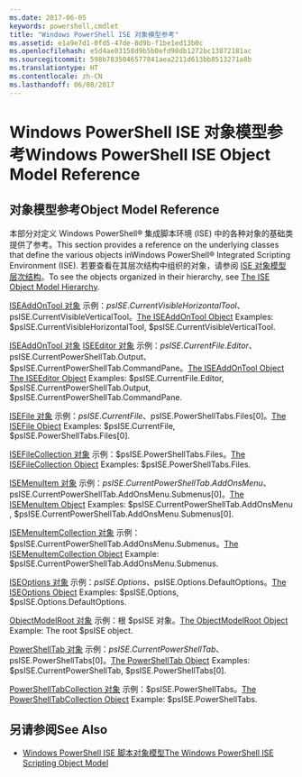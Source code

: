 ```yaml
---
ms.date: 2017-06-05
keywords: powershell,cmdlet
title: "Windows PowerShell ISE 对象模型参考"
ms.assetid: e1a9e7d1-0fd5-47de-8d9b-f1be1ed13b0c
ms.openlocfilehash: e5d4ae03158d9b5b0efd98db1272bc13872181ac
ms.sourcegitcommit: 598b7835046577841aea2211d613bb8513271a8b
ms.translationtype: HT
ms.contentlocale: zh-CN
ms.lasthandoff: 06/08/2017
---
```

# <a name="windows-powershell-ise-object-model-reference"></a><span data-ttu-id="15776-103">Windows PowerShell ISE 对象模型参考</span><span class="sxs-lookup"><span data-stu-id="15776-103">Windows PowerShell ISE Object Model Reference</span></span>
  
## <a name="object-model-reference"></a><span data-ttu-id="15776-104">对象模型参考</span><span class="sxs-lookup"><span data-stu-id="15776-104">Object Model Reference</span></span>
 <span data-ttu-id="15776-105">本部分对定义 Windows PowerShell® 集成脚本环境 (ISE) 中的各种对象的基础类提供了参考。</span><span class="sxs-lookup"><span data-stu-id="15776-105">This section provides a reference on the underlying classes that define the various objects inWindows PowerShell® Integrated Scripting Environment (ISE).</span></span> <span data-ttu-id="15776-106">若要查看在其层次结构中组织的对象，请参阅 [ISE 对象模型层次结构](The-ISE-Object-Model-Hierarchy.md)。</span><span class="sxs-lookup"><span data-stu-id="15776-106">To see the objects organized in their hierarchy, see [The ISE Object Model Hierarchy](The-ISE-Object-Model-Hierarchy.md).</span></span>

 <span data-ttu-id="15776-107">[ISEAddOnTool 对象](The-ISEAddOnTool-Object.md)
 示例：$psISE.CurrentVisibleHorizontalTool、$psISE.CurrentVisibleVerticalTool。</span><span class="sxs-lookup"><span data-stu-id="15776-107">[The ISEAddOnTool Object](The-ISEAddOnTool-Object.md)
 Examples: $psISE.CurrentVisibleHorizontalTool, $psISE.CurrentVisibleVerticalTool.</span></span>

 <span data-ttu-id="15776-108">[ISEAddOnTool 对象](The-ISEAddOnTool-Object.md)
  [ISEEditor 对象](The-ISEEditor-Object.md)
 示例：$psISE.CurrentFile.Editor、$psISE.CurrentPowerShellTab.Output、$psISE.CurrentPowerShellTab.CommandPane。</span><span class="sxs-lookup"><span data-stu-id="15776-108">[The ISEAddOnTool Object](The-ISEAddOnTool-Object.md)
  [The ISEEditor Object](The-ISEEditor-Object.md)
 Examples: $psISE.CurrentFile.Editor, $psISE.CurrentPowerShellTab.Output, $psISE.CurrentPowerShellTab.CommandPane.</span></span>

 <span data-ttu-id="15776-109">[ISEFile 对象](The-ISEFile-Object.md)
 示例：$psISE.CurrentFile、$psISE.PowerShellTabs.Files\[0\]。</span><span class="sxs-lookup"><span data-stu-id="15776-109">[The ISEFile Object](The-ISEFile-Object.md)
 Examples: $psISE.CurrentFile, $psISE.PowerShellTabs.Files\[0\].</span></span>

 <span data-ttu-id="15776-110">[ISEFileCollection 对象](The-ISEFileCollection-Object.md)
 示例：$psISE.PowerShellTabs.Files。</span><span class="sxs-lookup"><span data-stu-id="15776-110">[The ISEFileCollection Object](The-ISEFileCollection-Object.md)
 Examples: $psISE.PowerShellTabs.Files.</span></span>

 <span data-ttu-id="15776-111">[ISEMenuItem 对象](The-ISEMenuItem-Object.md)
示例：$psISE.CurrentPowerShellTab.AddOnsMenu、$psISE.CurrentPowerShellTab.AddOnsMenu.Submenus\[0\]。</span><span class="sxs-lookup"><span data-stu-id="15776-111">[The ISEMenuItem Object](The-ISEMenuItem-Object.md)
 Examples: $psISE.CurrentPowerShellTab.AddOnsMenu , $psISE.CurrentPowerShellTab.AddOnsMenu.Submenus\[0\].</span></span>

 <span data-ttu-id="15776-112">[ISEMenuItemCollection 对象](The-ISEMenuItemCollection-Object.md)
 示例：$psISE.CurrentPowerShellTab.AddOnsMenu.Submenus。</span><span class="sxs-lookup"><span data-stu-id="15776-112">[The ISEMenuItemCollection Object](The-ISEMenuItemCollection-Object.md)
 Example: $psISE.CurrentPowerShellTab.AddOnsMenu.Submenus.</span></span>

 <span data-ttu-id="15776-113">[ISEOptions 对象](The-ISEOptions-Object.md)
 示例：$psISE.Options、$psISE.Options.DefaultOptions。</span><span class="sxs-lookup"><span data-stu-id="15776-113">[The ISEOptions Object](The-ISEOptions-Object.md)
 Examples: $psISE.Options, $psISE.Options.DefaultOptions.</span></span>

 <span data-ttu-id="15776-114">[ObjectModelRoot 对象](The-ObjectModelRoot-Object.md)
 示例：根 $psISE 对象。</span><span class="sxs-lookup"><span data-stu-id="15776-114">[The ObjectModelRoot Object](The-ObjectModelRoot-Object.md)
 Example: The root $psISE object.</span></span>

 <span data-ttu-id="15776-115">[PowerShellTab 对象](The-PowerShellTab-Object.md)
 示例：$psISE.CurrentPowerShellTab、$psISE.PowerShellTabs\[0\]。</span><span class="sxs-lookup"><span data-stu-id="15776-115">[The PowerShellTab Object](The-PowerShellTab-Object.md)
 Examples: $psISE.CurrentPowerShellTab, $psISE.PowerShellTabs\[0\].</span></span>

 <span data-ttu-id="15776-116">[PowerShellTabCollection 对象](The-PowerShellTabCollection-Object.md)
 示例：$psISE.PowerShellTabs。</span><span class="sxs-lookup"><span data-stu-id="15776-116">[The PowerShellTabCollection Object](The-PowerShellTabCollection-Object.md)
 Example: $psISE.PowerShellTabs.</span></span>

## <a name="see-also"></a><span data-ttu-id="15776-117">另请参阅</span><span class="sxs-lookup"><span data-stu-id="15776-117">See Also</span></span>
- [<span data-ttu-id="15776-118">Windows PowerShell ISE 脚本对象模型</span><span class="sxs-lookup"><span data-stu-id="15776-118">The Windows PowerShell ISE Scripting Object Model</span></span>](The-Windows-PowerShell-ISE-Scripting-Object-Model.md)

  
